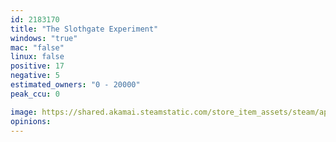 ```yaml
---
id: 2183170
title: "The Slothgate Experiment"
windows: "true"
mac: "false"
linux: false
positive: 17
negative: 5
estimated_owners: "0 - 20000"
peak_ccu: 0

image: https://shared.akamai.steamstatic.com/store_item_assets/steam/apps/2183170/header.jpg?t=1703024347
opinions:
---
```

